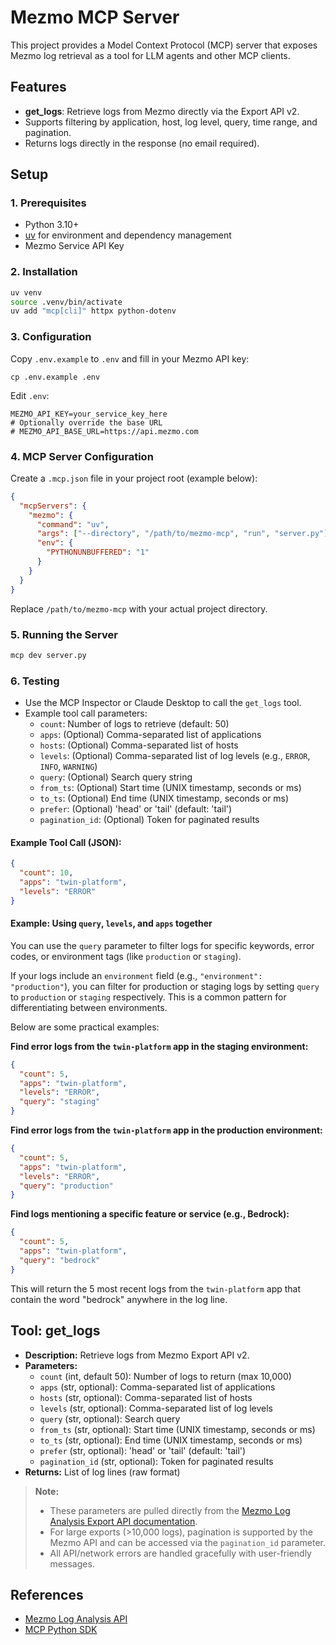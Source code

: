 # Mezmo MCP Server

This project provides a Model Context Protocol (MCP) server that exposes Mezmo log retrieval as a tool for LLM agents and other MCP clients.

## Features

- **get_logs**: Retrieve logs from Mezmo directly via the Export API v2.
- Supports filtering by application, host, log level, query, time range, and pagination.
- Returns logs directly in the response (no email required).

## Setup

### 1. Prerequisites

- Python 3.10+
- [uv](https://astral.sh/uv/) for environment and dependency management
- Mezmo Service API Key

### 2. Installation

```bash
uv venv
source .venv/bin/activate
uv add "mcp[cli]" httpx python-dotenv
```

### 3. Configuration

Copy `.env.example` to `.env` and fill in your Mezmo API key:

```
cp .env.example .env
```

Edit `.env`:

```
MEZMO_API_KEY=your_service_key_here
# Optionally override the base URL
# MEZMO_API_BASE_URL=https://api.mezmo.com
```

### 4. MCP Server Configuration

Create a `.mcp.json` file in your project root (example below):

```json
{
  "mcpServers": {
    "mezmo": {
      "command": "uv",
      "args": ["--directory", "/path/to/mezmo-mcp", "run", "server.py"],
      "env": {
        "PYTHONUNBUFFERED": "1"
      }
    }
  }
}
```

Replace `/path/to/mezmo-mcp` with your actual project directory.

### 5. Running the Server

```bash
mcp dev server.py
```

### 6. Testing

- Use the MCP Inspector or Claude Desktop to call the `get_logs` tool.
- Example tool call parameters:
  - `count`: Number of logs to retrieve (default: 50)
  - `apps`: (Optional) Comma-separated list of applications
  - `hosts`: (Optional) Comma-separated list of hosts
  - `levels`: (Optional) Comma-separated list of log levels (e.g., `ERROR`, `INFO`, `WARNING`)
  - `query`: (Optional) Search query string
  - `from_ts`: (Optional) Start time (UNIX timestamp, seconds or ms)
  - `to_ts`: (Optional) End time (UNIX timestamp, seconds or ms)
  - `prefer`: (Optional) 'head' or 'tail' (default: 'tail')
  - `pagination_id`: (Optional) Token for paginated results

#### Example Tool Call (JSON):

```json
{
  "count": 10,
  "apps": "twin-platform",
  "levels": "ERROR"
}
```

#### Example: Using `query`, `levels`, and `apps` together

You can use the `query` parameter to filter logs for specific keywords, error codes, or environment tags (like `production` or `staging`).

If your logs include an `environment` field (e.g., `"environment": "production"`), you can filter for production or staging logs by setting `query` to `production` or `staging` respectively. This is a common pattern for differentiating between environments.

Below are some practical examples:

**Find error logs from the `twin-platform` app in the staging environment:**

```json
{
  "count": 5,
  "apps": "twin-platform",
  "levels": "ERROR",
  "query": "staging"
}
```

**Find error logs from the `twin-platform` app in the production environment:**

```json
{
  "count": 5,
  "apps": "twin-platform",
  "levels": "ERROR",
  "query": "production"
}
```

**Find logs mentioning a specific feature or service (e.g., Bedrock):**

```json
{
  "count": 5,
  "apps": "twin-platform",
  "query": "bedrock"
}
```

This will return the 5 most recent logs from the `twin-platform` app that contain the word "bedrock" anywhere in the log line.

## Tool: get_logs

- **Description:** Retrieve logs from Mezmo Export API v2.
- **Parameters:**
  - `count` (int, default 50): Number of logs to return (max 10,000)
  - `apps` (str, optional): Comma-separated list of applications
  - `hosts` (str, optional): Comma-separated list of hosts
  - `levels` (str, optional): Comma-separated list of log levels
  - `query` (str, optional): Search query
  - `from_ts` (str, optional): Start time (UNIX timestamp, seconds or ms)
  - `to_ts` (str, optional): End time (UNIX timestamp, seconds or ms)
  - `prefer` (str, optional): 'head' or 'tail' (default: 'tail')
  - `pagination_id` (str, optional): Token for paginated results
- **Returns:** List of log lines (raw format)

> **Note:**
>
> - These parameters are pulled directly from the [Mezmo Log Analysis Export API documentation](https://docs.mezmo.com/log-analysis-api#export).
> - For large exports (>10,000 logs), pagination is supported by the Mezmo API and can be accessed via the `pagination_id` parameter.
> - All API/network errors are handled gracefully with user-friendly messages.

## References

- [Mezmo Log Analysis API](https://docs.mezmo.com/log-analysis-api#export)
- [MCP Python SDK](https://github.com/modelcontextprotocol/python-sdk)
